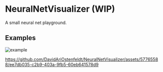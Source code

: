 # NeuralNetVisualizer (WIP)
A small neural net playground.

## Examples

![example](https://github.com/DavidAriOstenfeldt/NeuralNetVisualizer/assets/57765588/5a85fa27-9926-42d2-bdc5-8fa061423b87)


https://github.com/DavidAriOstenfeldt/NeuralNetVisualizer/assets/57765588/ee7db035-c2b9-403a-9fb5-60eb641578d9

